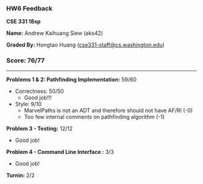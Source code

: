 ### HW6 Feedback

**CSE 331 18sp**

**Name:** Andrew Kaihuang Siew (aks42)

**Graded By:** Hongtao Huang (cse331-staff@cs.washington.edu)

### Score: 76/77
---
**Problems 1 & 2: Pathfinding Implementation:** 59/60

- Correctness: 50/50
  - Good job!!!
- Style: 9/10
  - MarvelPaths is not an ADT and therefore should not have AF/RI (-0)
  - Too few internal comments on pathfinding algorithm (-1)

**Problem 3 - Testing:** 12/12

  - Good job!

**Problem 4 - Command Line Interface :** 3/3

- Good job!

**Turnin:** 2/2
